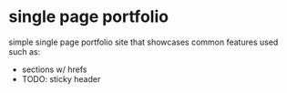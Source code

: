 # single page portfolio

simple single page portfolio site that showcases common features used such as:

- sections w/ hrefs
- TODO: sticky header
